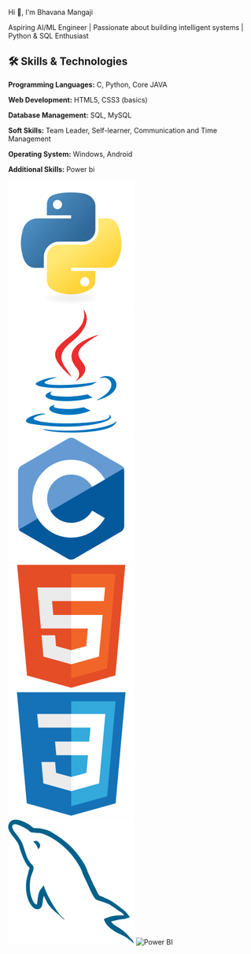 <p>Hi 👋, I'm Bhavana Mangaji</p>

<p>Aspiring AI/ML Engineer | Passionate about building intelligent systems | Python & SQL Enthusiast</p>

<h2>🛠️ Skills & Technologies</h2>
<div class="skills-list">
    <p><strong>Programming Languages:</strong> C, Python, Core JAVA</p>
    <p><strong>Web Development:</strong> HTML5, CSS3 (basics)</p>
    <p><strong>Database Management:</strong> SQL, MySQL</p>
    <p><strong>Soft Skills:</strong> Team Leader, Self-learner, Communication and Time Management</p>
    <p><strong>Operating System:</strong> Windows, Android</p>
    <p><strong>Additional Skills:</strong> Power bi</p>
</div>
<div class="skill-icons">
    <img src="https://raw.githubusercontent.com/devicons/devicon/master/icons/python/python-original.svg" alt="Python" />
    <img src="https://raw.githubusercontent.com/devicons/devicon/master/icons/java/java-original.svg" alt="Java" />
    <img src="https://raw.githubusercontent.com/devicons/devicon/master/icons/c/c-original.svg" alt="C" />
    <img src="https://raw.githubusercontent.com/devicons/devicon/master/icons/html5/html5-original.svg" alt="HTML5" />
    <img src="https://raw.githubusercontent.com/devicons/devicon/master/icons/css3/css3-original.svg" alt="CSS3" />
    <img src="https://raw.githubusercontent.com/devicons/devicon/master/icons/mysql/mysql-original.svg" alt="MySQL" />
    <img src="https://raw.githubusercontent.com/devicons/devicon/master/icons/powerbi/powerbi-original.svg" alt="Power BI" />
</div>
